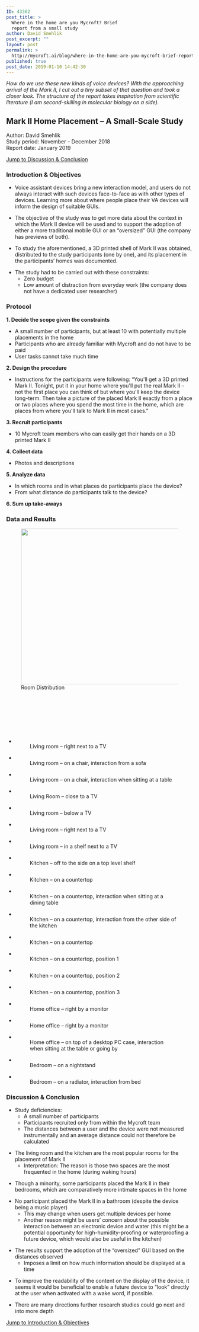 ```yaml
---
ID: 43362
post_title: >
  Where in the home are you Mycroft? Brief
  report from a small study
author: David Smehlik
post_excerpt: ""
layout: post
permalink: >
  http://mycroft.ai/blog/where-in-the-home-are-you-mycroft-brief-report-from-a-small-study-2/
published: true
post_date: 2019-01-10 14:42:30
---
```

<!-- wp:paragraph -->
<p><em>How do we use these new kinds of voice devices? With the approaching arrival of the Mark II, I cut out a tiny subset of that question and took a closer look. The structure of the report takes inspiration from scientific literature (I am second-skilling in molecular biology on a side).</em></p>
<!-- /wp:paragraph -->

<!-- wp:heading -->
<h2><strong>Mark II Home Placement – A Small-Scale Study</strong></h2>
<!-- /wp:heading -->

<!-- wp:paragraph -->
<p>Author: David Smehlik<br>Study period: November – December 2018<br>Report date: January 2019</p>
<!-- /wp:paragraph -->

<!-- wp:paragraph -->
<p><a href="#Discussion-Conclusion">Jump to Discussion &amp; Conclusion</a></p>
<!-- /wp:paragraph -->

<div id="Introduction-Objectives"></div>

<!-- wp:heading {"level":3} -->
<h3><strong>Introduction &amp; Objectives</strong></h3>
<!-- /wp:heading -->

<!-- wp:list -->
<ul><li>Voice assistant devices bring a new interaction model, and users do not always interact with such devices face-to-face as with other types of devices. Learning more about where people place their VA devices will inform the design of suitable GUIs.</li></ul>
<!-- /wp:list -->

<!-- wp:list -->
<ul><li>The objective of the study was to get more data about the context in which the Mark II device will be used and to support the adoption of either a more traditional mobile GUI or an “oversized” GUI (the company has previews of both).</li></ul>
<!-- /wp:list -->

<!-- wp:list -->
<ul><li>To study the aforementioned, a 3D printed shell of Mark II was obtained, distributed to the study participants (one by one), and its placement in the participants’ homes was documented.</li></ul>
<!-- /wp:list -->

<!-- wp:list -->
<ul><li>The study had to be carried out with these constraints: <ul><li>Zero budget</li><li>Low amount of distraction from everyday work (the company does not have a dedicated user researcher) </li></ul></li></ul>
<!-- /wp:list -->

<!-- wp:heading {"level":3} -->
<h3><strong>Protocol</strong></h3>
<!-- /wp:heading -->

<!-- wp:paragraph -->
<p><strong>1. Decide the scope given the constraints </strong></p>
<!-- /wp:paragraph -->

<!-- wp:list -->
<ul><li>A small number of participants, but at least 10 with potentially multiple placements in the home</li><li>Participants who are already familiar with Mycroft and do not have to be paid</li><li>User tasks cannot take much time<br></li></ul>
<!-- /wp:list -->

<!-- wp:paragraph -->
<p><strong>2. Design the procedure</strong></p>
<!-- /wp:paragraph -->

<!-- wp:list -->
<ul><li>Instructions for the participants were following: “You'll get a 3D printed Mark II. Tonight, put it in your home where you'll put the real Mark II – not the first place you can think of but where you'll keep the device long-term. Then take a picture of the placed Mark II exactly from a place or two places where you spend the most time in the home, which are places from where you'll talk to Mark II in most cases.” <br></li></ul>
<!-- /wp:list -->

<!-- wp:paragraph -->
<p><strong>3. Recruit participants</strong></p>
<!-- /wp:paragraph -->

<!-- wp:list -->
<ul><li>10 Mycroft team members who can easily get their hands on a 3D printed Mark II<br></li></ul>
<!-- /wp:list -->

<!-- wp:paragraph -->
<p><strong>4. Collect data</strong></p>
<!-- /wp:paragraph -->

<!-- wp:list -->
<ul><li>Photos and descriptions<br></li></ul>
<!-- /wp:list -->

<!-- wp:paragraph -->
<p><strong>5. Analyze data</strong></p>
<!-- /wp:paragraph -->

<!-- wp:list -->
<ul><li>In which rooms and in what places do participants place the device?</li><li>From what distance do participants talk to the device?</li></ul>
<!-- /wp:list -->

<!-- wp:paragraph -->
<p><strong>6. Sum up take-aways</strong><br></p>
<!-- /wp:paragraph -->

<!-- wp:heading {"level":3} -->
<h3><strong>Data and Results</strong></h3>
<!-- /wp:heading -->

<!-- wp:image {"id":43253,"width":638,"height":420} -->
<figure class="wp-block-image is-resized"><img src="https://mycroft.ai/wp-content/uploads/2019/01/mark-2-home-placement-study.png" alt="" class="wp-image-43253" width="638" height="420"/><figcaption>Room Distribution</figcaption></figure>
<!-- /wp:image -->

<!-- wp:spacer -->
<div style="height:100px" aria-hidden="true" class="wp-block-spacer"></div>
<!-- /wp:spacer -->

<!-- wp:gallery {"ids":[43414,43415,43416,43417,43418,43419,43420,43406,43407,43408,43409,43410,43411,43412,43413,43403,43404,43405,43401,43402],"linkTo":"media"} -->
<ul class="wp-block-gallery columns-3 is-cropped"><li class="blocks-gallery-item"><figure><a href="https://mycroft.ai/wp-content/uploads/2019/01/Living-room-1.jpg"><img src="https://mycroft.ai/wp-content/uploads/2019/01/Living-room-1.jpg" alt="" data-id="43414" data-link="http://mycroft.ai/living-room-1/" class="wp-image-43414"/></a><figcaption>Living room – right next to a TV</figcaption></figure></li><li class="blocks-gallery-item"><figure><a href="https://mycroft.ai/wp-content/uploads/2019/01/Living-room-2.jpg"><img src="https://mycroft.ai/wp-content/uploads/2019/01/Living-room-2.jpg" alt="" data-id="43415" data-link="http://mycroft.ai/living-room-2/" class="wp-image-43415"/></a><figcaption>Living room – on a chair, interaction from a sofa</figcaption></figure></li><li class="blocks-gallery-item"><figure><a href="https://mycroft.ai/wp-content/uploads/2019/01/Living-room-3.jpg"><img src="https://mycroft.ai/wp-content/uploads/2019/01/Living-room-3.jpg" alt="" data-id="43416" data-link="http://mycroft.ai/living-room-3/" class="wp-image-43416"/></a><figcaption>Living room – on a chair, interaction when sitting at a table</figcaption></figure></li><li class="blocks-gallery-item"><figure><a href="https://mycroft.ai/wp-content/uploads/2019/01/Living-room-4.jpg"><img src="https://mycroft.ai/wp-content/uploads/2019/01/Living-room-4.jpg" alt="" data-id="43417" data-link="http://mycroft.ai/living-room-4/" class="wp-image-43417"/></a><figcaption>Living Room – close to a TV</figcaption></figure></li><li class="blocks-gallery-item"><figure><a href="https://mycroft.ai/wp-content/uploads/2019/01/Living-room-5.jpg"><img src="https://mycroft.ai/wp-content/uploads/2019/01/Living-room-5.jpg" alt="" data-id="43418" data-link="http://mycroft.ai/living-room-5/" class="wp-image-43418"/></a><figcaption>Living room – below a TV</figcaption></figure></li><li class="blocks-gallery-item"><figure><a href="https://mycroft.ai/wp-content/uploads/2019/01/Living-room-6.jpg"><img src="https://mycroft.ai/wp-content/uploads/2019/01/Living-room-6.jpg" alt="" data-id="43419" data-link="http://mycroft.ai/living-room-6/" class="wp-image-43419"/></a><figcaption>Living room – right next to a TV</figcaption></figure></li><li class="blocks-gallery-item"><figure><a href="https://mycroft.ai/wp-content/uploads/2019/01/Living-room-7.jpg"><img src="https://mycroft.ai/wp-content/uploads/2019/01/Living-room-7.jpg" alt="" data-id="43420" data-link="http://mycroft.ai/living-room-7/" class="wp-image-43420"/></a><figcaption>Living room – in a shelf next to a TV</figcaption></figure></li><li class="blocks-gallery-item"><figure><a href="https://mycroft.ai/wp-content/uploads/2019/01/Kitchen-1.jpg"><img src="https://mycroft.ai/wp-content/uploads/2019/01/Kitchen-1.jpg" alt="" data-id="43406" data-link="http://mycroft.ai/kitchen-1/" class="wp-image-43406"/></a><figcaption>Kitchen – off to the side on a top level shelf</figcaption></figure></li><li class="blocks-gallery-item"><figure><a href="https://mycroft.ai/wp-content/uploads/2019/01/Kitchen-2.jpg"><img src="https://mycroft.ai/wp-content/uploads/2019/01/Kitchen-2.jpg" alt="" data-id="43407" data-link="http://mycroft.ai/kitchen-2/" class="wp-image-43407"/></a><figcaption>Kitchen – on a countertop</figcaption></figure></li><li class="blocks-gallery-item"><figure><a href="https://mycroft.ai/wp-content/uploads/2019/01/Kitchen-3.jpg"><img src="https://mycroft.ai/wp-content/uploads/2019/01/Kitchen-3.jpg" alt="" data-id="43408" data-link="http://mycroft.ai/kitchen-3/" class="wp-image-43408"/></a><figcaption>Kitchen – on a countertop, interaction when sitting at a dining table</figcaption></figure></li><li class="blocks-gallery-item"><figure><a href="https://mycroft.ai/wp-content/uploads/2019/01/Kitchen-4.jpg"><img src="https://mycroft.ai/wp-content/uploads/2019/01/Kitchen-4.jpg" alt="" data-id="43409" data-link="http://mycroft.ai/kitchen-4/" class="wp-image-43409"/></a><figcaption>Kitchen – on a countertop, interaction from the other side of the kitchen</figcaption></figure></li><li class="blocks-gallery-item"><figure><a href="https://mycroft.ai/wp-content/uploads/2019/01/Kitchen-5.jpg"><img src="https://mycroft.ai/wp-content/uploads/2019/01/Kitchen-5.jpg" alt="" data-id="43410" data-link="http://mycroft.ai/kitchen-5/" class="wp-image-43410"/></a><figcaption>Kitchen – on a countertop</figcaption></figure></li><li class="blocks-gallery-item"><figure><a href="https://mycroft.ai/wp-content/uploads/2019/01/Kitchen-6.jpg"><img src="https://mycroft.ai/wp-content/uploads/2019/01/Kitchen-6.jpg" alt="" data-id="43411" data-link="http://mycroft.ai/kitchen-6/" class="wp-image-43411"/></a><figcaption>Kitchen – on a countertop, position 1</figcaption></figure></li><li class="blocks-gallery-item"><figure><a href="https://mycroft.ai/wp-content/uploads/2019/01/Kitchen-7.jpg"><img src="https://mycroft.ai/wp-content/uploads/2019/01/Kitchen-7.jpg" alt="" data-id="43412" data-link="http://mycroft.ai/kitchen-7/" class="wp-image-43412"/></a><figcaption>Kitchen – on a countertop, position 2</figcaption></figure></li><li class="blocks-gallery-item"><figure><a href="https://mycroft.ai/wp-content/uploads/2019/01/Kitchen-8.jpg"><img src="https://mycroft.ai/wp-content/uploads/2019/01/Kitchen-8.jpg" alt="" data-id="43413" data-link="http://mycroft.ai/kitchen-8/" class="wp-image-43413"/></a><figcaption>Kitchen – on a countertop, position 3</figcaption></figure></li><li class="blocks-gallery-item"><figure><a href="https://mycroft.ai/wp-content/uploads/2019/01/Home-office-1.jpeg"><img src="https://mycroft.ai/wp-content/uploads/2019/01/Home-office-1.jpeg" alt="" data-id="43403" data-link="http://mycroft.ai/home-office-1/" class="wp-image-43403"/></a><figcaption>Home office – right by a monitor</figcaption></figure></li><li class="blocks-gallery-item"><figure><a href="https://mycroft.ai/wp-content/uploads/2019/01/Home-office-2.jpg"><img src="https://mycroft.ai/wp-content/uploads/2019/01/Home-office-2.jpg" alt="" data-id="43404" data-link="http://mycroft.ai/home-office-2/" class="wp-image-43404"/></a><figcaption>Home office – right by a monitor</figcaption></figure></li><li class="blocks-gallery-item"><figure><a href="https://mycroft.ai/wp-content/uploads/2019/01/Home-office-3.jpg"><img src="https://mycroft.ai/wp-content/uploads/2019/01/Home-office-3.jpg" alt="" data-id="43405" data-link="http://mycroft.ai/home-office-3/" class="wp-image-43405"/></a><figcaption>Home office – on top of a desktop PC case, interaction when sitting at the table or going by</figcaption></figure></li><li class="blocks-gallery-item"><figure><a href="https://mycroft.ai/wp-content/uploads/2019/01/Bedroom-1.jpg"><img src="https://mycroft.ai/wp-content/uploads/2019/01/Bedroom-1.jpg" alt="" data-id="43401" data-link="http://mycroft.ai/bedroom-1/" class="wp-image-43401"/></a><figcaption>Bedroom – on a nightstand</figcaption></figure></li><li class="blocks-gallery-item"><figure><a href="https://mycroft.ai/wp-content/uploads/2019/01/Bedroom-2.jpg"><img src="https://mycroft.ai/wp-content/uploads/2019/01/Bedroom-2.jpg" alt="" data-id="43402" data-link="http://mycroft.ai/bedroom-2/" class="wp-image-43402"/></a><figcaption>Bedroom – on a radiator, interaction from bed</figcaption></figure></li></ul>
<!-- /wp:gallery -->

<div id="Discussion-Conclusion"></div>

<!-- wp:heading {"level":3} -->
<h3><strong>Discussion&nbsp;&amp;&nbsp;Conclusion</strong></h3>
<!-- /wp:heading -->

<!-- wp:list -->
<ul><li>Study deficiencies:<ul><li>A small number of participants</li><li>Participants recruited only from within the Mycroft team</li><li>The distances between a user and the device were not measured instrumentally and an average distance could not therefore be calculated</li></ul></li></ul>
<!-- /wp:list -->

<!-- wp:list -->
<ul><li>The living room and the kitchen are the most popular rooms for the placement of Mark II<ul><li>Interpretation: The reason is those two spaces are the most frequented in the home (during waking hours)</li></ul></li></ul>
<!-- /wp:list -->

<!-- wp:list -->
<ul><li>Though a minority, some participants placed the Mark II in their bedrooms, which are comparatively more intimate spaces in the home</li></ul>
<!-- /wp:list -->

<!-- wp:list -->
<ul><li>No participant placed the Mark II in a bathroom (despite the device being a music player)<ul><li>This may change when users get multiple devices per home</li><li>Another reason might be users’ concern about the possible interaction between an electronic device and water (this might be a potential opportunity for high-humidity-proofing or waterproofing a future device, which would also be useful in the kitchen)</li></ul></li></ul>
<!-- /wp:list -->

<!-- wp:list -->
<ul><li>The results support the adoption of the “oversized” GUI based on the distances observed<ul><li>Imposes a limit on how much information should be displayed at a time</li></ul></li></ul>
<!-- /wp:list -->

<!-- wp:list -->
<ul><li>To improve the readability of the content on the display of the device, it seems it would be beneficial to enable a future device to “look” directly at the user when activated with a wake <g class="gr_ gr_97 gr-alert gr_gramm gr_inline_cards gr_run_anim Punctuation only-del replaceWithoutSep" id="97" data-gr-id="97">word,</g> if possible.</li></ul>
<!-- /wp:list -->

<!-- wp:list -->
<ul><li>There are many directions further research studies could go next and into more depth</li></ul>
<!-- /wp:list -->

<!-- wp:paragraph -->
<p><a href="#Introduction-Objectives">Jump to Introduction &amp; Objectives</a></p>
<!-- /wp:paragraph -->

<!-- wp:spacer {"height":50} -->
<div style="height:50px" aria-hidden="true" class="wp-block-spacer"></div>
<!-- /wp:spacer -->